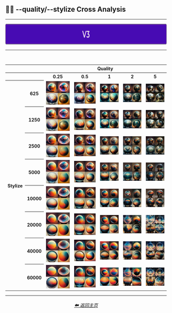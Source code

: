 <h2>🎇💎 --quality/--stylize Cross Analysis</h2>

<hr>

<div align="center">

[<img src="/Images/Repo_Parts/Buttons/Version_Buttons/button_version_V3_active_full.webp?raw=true" alt="MidJourney V3" height="64" />]()

</div>

<hr>
<br>

<div align="center">

<table>
    <tr align=center valign=middle>
        <th></th><th></th>
        <th colspan="5">Quality</th>
    </tr>
    <tr align=center valign=middle>
        <th></th><th></th>
        <th>0.25</th>
        <th>0.5</th>
        <th>1</th>
        <th>2</th>
        <th>5</th>
    </tr>
    <tr align=center valign=middle>
        <th rowspan="8">Stylize</th>
        <th>625</th>
        <td><img src="/Images/MJ_V3/Comparison_Page_Images/Quality_Stylize_Cross_Analysis/quality_0.25/sphere_stylize_625.webp?raw=true" width="192" /></td>
        <td><img src="/Images/MJ_V3/Comparison_Page_Images/Quality_Stylize_Cross_Analysis/quality_0.5/sphere_stylize_625.webp?raw=true" width="192" /></td>
        <td><img src="/Images/MJ_V3/Comparison_Page_Images/Quality_Stylize_Cross_Analysis/quality_1/sphere_stylize_625.webp?raw=true" width="192" /></td>
        <td><img src="/Images/MJ_V3/Comparison_Page_Images/Quality_Stylize_Cross_Analysis/quality_2/sphere_stylize_625.webp?raw=true" width="192" /></td>
        <td><img src="/Images/MJ_V3/Comparison_Page_Images/Quality_Stylize_Cross_Analysis/quality_5/sphere_stylize_625.webp?raw=true" width="192" /></td>
    </tr>
    <tr align=center valign=middle>
        <th>1250</th>
        <td><img src="/Images/MJ_V3/Comparison_Page_Images/Quality_Stylize_Cross_Analysis/quality_0.25/sphere_stylize_1250.webp?raw=true" width="192" /></td>
        <td><img src="/Images/MJ_V3/Comparison_Page_Images/Quality_Stylize_Cross_Analysis/quality_0.5/sphere_stylize_1250.webp?raw=true" width="192" /></td>
        <td><img src="/Images/MJ_V3/Comparison_Page_Images/Quality_Stylize_Cross_Analysis/quality_1/sphere_stylize_1250.webp?raw=true" width="192" /></td>
        <td><img src="/Images/MJ_V3/Comparison_Page_Images/Quality_Stylize_Cross_Analysis/quality_2/sphere_stylize_1250.webp?raw=true" width="192" /></td>
        <td><img src="/Images/MJ_V3/Comparison_Page_Images/Quality_Stylize_Cross_Analysis/quality_5/sphere_stylize_1250.webp?raw=true" width="192" /></td>
    </tr>
    <tr align=center valign=middle>
        <th>2500</th>
        <td><img src="/Images/MJ_V3/Comparison_Page_Images/Quality_Stylize_Cross_Analysis/quality_0.25/sphere_stylize_2500.webp?raw=true" width="192" /></td>
        <td><img src="/Images/MJ_V3/Comparison_Page_Images/Quality_Stylize_Cross_Analysis/quality_0.5/sphere_stylize_2500.webp?raw=true" width="192" /></td>
        <td><img src="/Images/MJ_V3/Comparison_Page_Images/Quality_Stylize_Cross_Analysis/quality_1/sphere_stylize_2500.webp?raw=true" width="192" /></td>
        <td><img src="/Images/MJ_V3/Comparison_Page_Images/Quality_Stylize_Cross_Analysis/quality_2/sphere_stylize_2500.webp?raw=true" width="192" /></td>
        <td><img src="/Images/MJ_V3/Comparison_Page_Images/Quality_Stylize_Cross_Analysis/quality_5/sphere_stylize_2500.webp?raw=true" width="192" /></td>
    </tr>
    <tr align=center valign=middle>
        <th>5000</th>
        <td><img src="/Images/MJ_V3/Comparison_Page_Images/Quality_Stylize_Cross_Analysis/quality_0.25/sphere_stylize_5000.webp?raw=true" width="192" /></td>
        <td><img src="/Images/MJ_V3/Comparison_Page_Images/Quality_Stylize_Cross_Analysis/quality_0.5/sphere_stylize_5000.webp?raw=true" width="192" /></td>
        <td><img src="/Images/MJ_V3/Comparison_Page_Images/Quality_Stylize_Cross_Analysis/quality_1/sphere_stylize_5000.webp?raw=true" width="192" /></td>
        <td><img src="/Images/MJ_V3/Comparison_Page_Images/Quality_Stylize_Cross_Analysis/quality_2/sphere_stylize_5000.webp?raw=true" width="192" /></td>
        <td><img src="/Images/MJ_V3/Comparison_Page_Images/Quality_Stylize_Cross_Analysis/quality_5/sphere_stylize_5000.webp?raw=true" width="192" /></td>
    </tr>
    <tr align=center valign=middle>
        <th>10000</th>
        <td><img src="/Images/MJ_V3/Comparison_Page_Images/Quality_Stylize_Cross_Analysis/quality_0.25/sphere_stylize_10000.webp?raw=true" width="192" /></td>
        <td><img src="/Images/MJ_V3/Comparison_Page_Images/Quality_Stylize_Cross_Analysis/quality_0.5/sphere_stylize_10000.webp?raw=true" width="192" /></td>
        <td><img src="/Images/MJ_V3/Comparison_Page_Images/Quality_Stylize_Cross_Analysis/quality_1/sphere_stylize_10000.webp?raw=true" width="192" /></td>
        <td><img src="/Images/MJ_V3/Comparison_Page_Images/Quality_Stylize_Cross_Analysis/quality_2/sphere_stylize_10000.webp?raw=true" width="192" /></td>
        <td><img src="/Images/MJ_V3/Comparison_Page_Images/Quality_Stylize_Cross_Analysis/quality_5/sphere_stylize_10000.webp?raw=true" width="192" /></td>
    </tr>
    <tr align=center valign=middle>
        <th>20000</th>
        <td><img src="/Images/MJ_V3/Comparison_Page_Images/Quality_Stylize_Cross_Analysis/quality_0.25/sphere_stylize_20000.webp?raw=true" width="192" /></td>
        <td><img src="/Images/MJ_V3/Comparison_Page_Images/Quality_Stylize_Cross_Analysis/quality_0.5/sphere_stylize_20000.webp?raw=true" width="192" /></td>
        <td><img src="/Images/MJ_V3/Comparison_Page_Images/Quality_Stylize_Cross_Analysis/quality_1/sphere_stylize_20000.webp?raw=true" width="192" /></td>
        <td><img src="/Images/MJ_V3/Comparison_Page_Images/Quality_Stylize_Cross_Analysis/quality_2/sphere_stylize_20000.webp?raw=true" width="192" /></td>
        <td><img src="/Images/MJ_V3/Comparison_Page_Images/Quality_Stylize_Cross_Analysis/quality_5/sphere_stylize_20000.webp?raw=true" width="192" /></td>
    </tr>
    <tr align=center valign=middle>
        <th>40000</th>
        <td><img src="/Images/MJ_V3/Comparison_Page_Images/Quality_Stylize_Cross_Analysis/quality_0.25/sphere_stylize_40000.webp?raw=true" width="192" /></td>
        <td><img src="/Images/MJ_V3/Comparison_Page_Images/Quality_Stylize_Cross_Analysis/quality_0.5/sphere_stylize_40000.webp?raw=true" width="192" /></td>
        <td><img src="/Images/MJ_V3/Comparison_Page_Images/Quality_Stylize_Cross_Analysis/quality_1/sphere_stylize_40000.webp?raw=true" width="192" /></td>
        <td><img src="/Images/MJ_V3/Comparison_Page_Images/Quality_Stylize_Cross_Analysis/quality_2/sphere_stylize_40000.webp?raw=true" width="192" /></td>
        <td><img src="/Images/MJ_V3/Comparison_Page_Images/Quality_Stylize_Cross_Analysis/quality_5/sphere_stylize_40000.webp?raw=true" width="192" /></td>
    </tr>
    <tr align=center valign=middle>
        <th>60000</th>
        <td><img src="/Images/MJ_V3/Comparison_Page_Images/Quality_Stylize_Cross_Analysis/quality_0.25/sphere_stylize_60000.webp?raw=true" width="192" /></td>
        <td><img src="/Images/MJ_V3/Comparison_Page_Images/Quality_Stylize_Cross_Analysis/quality_0.5/sphere_stylize_60000.webp?raw=true" width="192" /></td>
        <td><img src="/Images/MJ_V3/Comparison_Page_Images/Quality_Stylize_Cross_Analysis/quality_1/sphere_stylize_60000.webp?raw=true" width="192" /></td>
        <td><img src="/Images/MJ_V3/Comparison_Page_Images/Quality_Stylize_Cross_Analysis/quality_2/sphere_stylize_60000.webp?raw=true" width="192" /></td>
        <td><img src="/Images/MJ_V3/Comparison_Page_Images/Quality_Stylize_Cross_Analysis/quality_5/sphere_stylize_60000.webp?raw=true" width="192" /></td>
    </tr>
</table>

</div>

<hr>
<div align="center">
	<h6><a href="/README.md">⬅ 返回主页</a></h6>
</div>